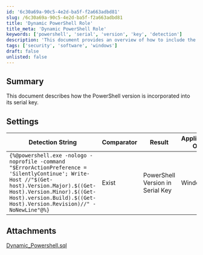 ```yaml
---
id: '6c30a69a-90c5-4e2d-ba5f-f2a663adbd81'
slug: /6c30a69a-90c5-4e2d-ba5f-f2a663adbd81
title: 'Dynamic PowerShell Role'
title_meta: 'Dynamic PowerShell Role'
keywords: ['powershell', 'serial', 'version', 'key', 'detection']
description: 'This document provides an overview of how to include the PowerShell version in a serial key. It outlines the detection string used, the comparator, and the applicable operating systems for this method.'
tags: ['security', 'software', 'windows']
draft: false
unlisted: false
---
```


## Summary

This document describes how the PowerShell version is incorporated into its serial key.

## Settings

| Detection String                                                                                                                                                                          | Comparator | Result                      | Applicable OS |
|------------------------------------------------------------------------------------------------------------------------------------------------------------------------------------------|------------|-----------------------------|----------------|
| `{%@powershell.exe -nologo -noprofile -command "$ErrorActionPreference = 'SilentlyContinue'; Write-Host //"$(Get-host).Version.Major).$((Get-Host).Version.Minor).$((Get-Host).version.Build).$((Get-Host).Version.Revision)//" -NoNewLine"@%}` | Exist      | PowerShell Version in Serial Key | Windows        |
## Attachments
[Dynamic_Powershell.sql](<../../../static/attachments/itg/10926872/Dynamic_Powershell.sql>)